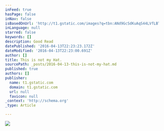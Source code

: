 ```yaml
---
inFeed: true
hasPage: false
inNav: false
isBasedOnUrl: 'http://t1.gstatic.com/images?q=tbn:ANd9GcSdKuAqS44LVfLBT1kTovEI5T5RovwZDuI--ToKjpMBmyBnS5V7'
inLanguage: null
starred: false
keywords: []
description: Good Read
datePublished: '2016-04-13T22:23:23.172Z'
dateModified: '2016-04-13T22:23:00.691Z'
author: []
title: This is not my Hat.
sourcePath: _posts/2016-04-13-this-is-not-my-hat.md
published: true
authors: []
publisher:
  name: t1.gstatic.com
  domain: t1.gstatic.com
  url: null
  favicon: null
_context: 'http://schema.org'
_type: Article

---
```

![](https://s3-us-west-2.amazonaws.com/the-grid-img/p/fcccbb29f66d5b74a97b3b091d4f60211f54ca63.jpg)